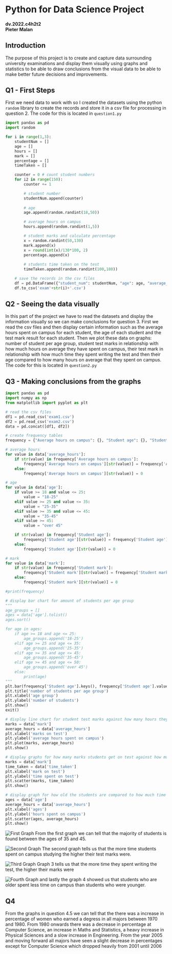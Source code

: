 # Python for Data Science Project
#### dv.2022.c4h2t2 <br/> Pieter Malan

## Introduction

The purpose of this project is to create and capture data surrounding university examinations and display them visually using graphs and statistics to be able to draw conclusions from the visual data to be able to make better future decisions and improvements.

## Q1 - First Steps 

First we need data to work with so I created the datasets using the python `random` library to create the records and store it in a csv file for processing in question 2. The code for this is located in `question1.py`

```python
import pandas as pd
import random

for i in range(1,3):
    studentNum = []
    age = []
    hours = []
    mark = []
    percentage = []
    timeTaken = []

    counter = 0 # count student numbers
    for i2 in range(150):
        counter += 1

        # student number
        studentNum.append(counter)
        
        # age
        age.append(random.randint(18,50))

        # average hours on campus
        hours.append(random.randint(1,5))

        # student marks and calculate percentage
        x = random.randint(50,130)
        mark.append(x)
        x = round(int(x)/130*100, 2)
        percentage.append(x)
        
        # students time taken on the test
        timeTaken.append(random.randint(100,180))

    # save the records in the csv files
    df = pd.DataFrame({"student_num": studentNum, "age": age, "average_hours": hours, "mark": mark, "percentage": percentage, "time_taken": timeTaken})
    df.to_csv('exam'+str(i)+'.csv')
```

## Q2 - Seeing the data visually

In this part of the project we have to read the datasets and display the information visually so we can make conclusions for question 3. First we read the csv files and then display certain information such as the average hours spent on campus for each student, the age of each student and the test mark result for each student. Then we plot these data on graphs: number of student per age group, student test marks in relationship with how much hours on average they have spent on campus, their test mark in relationship with how much time they spent writing the test and then their age compared to how many hours on average that they spent on campus. The code for this is located in `question2.py`

## Q3 - Making conclusions from the graphs

```python
import pandas as pd
import numpy as np
from matplotlib import pyplot as plt

# read the csv files
df1 = pd.read_csv('exam1.csv')
df2 = pd.read_csv('exam2.csv')
data = pd.concat([df1, df2])

# create frequency tables
frequency = {"Average hours on campus": {}, "Student age": {}, "Student mark": {}}

# average hours 
for value in data['average_hours']:
    if str(value) in frequency['Average hours on campus']:
        frequency['Average hours on campus'][str(value)] = frequency['Average hours on campus'][str(value)] + 1
    else:
        frequency['Average hours on campus'][str(value)] = 0

# age
for value in data['age']:
    if value >= 18 and value <= 25:
        value = "18-25"
    elif value >= 25 and value <= 35:
        value = "25-35"
    elif value >= 35 and value <= 45:
        value = "35-45"
    elif value >= 45:
        value = "over 45"

    if str(value) in frequency['Student age']:
        frequency['Student age'][str(value)] = frequency['Student age'][str(value)] + 1
    else:
        frequency['Student age'][str(value)] = 0

# mark
for value in data['mark']:
    if str(value) in frequency['Student mark']:
        frequency['Student mark'][str(value)] = frequency['Student mark'][str(value)] + 1
    else:
        frequency['Student mark'][str(value)] = 0

#print(frequency)

# display bar chart for amount of students per age group
"""
age_groups = []
ages = data['age'].tolist()
ages.sort()

for age in ages:
    if age >= 18 and age <= 25:
        age_groups.append('18-25')
    elif age >= 25 and age <= 35:
        age_groups.append('25-35')
    elif age >= 35 and age <= 45:
        age_groups.append('35-45')
    elif age >= 45 and age <= 50:
        age_groups.append('over 45')
    else:
        print(age)
"""
plt.bar(frequency['Student age'].keys(), frequency['Student age'].values())
plt.title('number of students per age group')
plt.xlabel('age group')
plt.ylabel('number of students')
plt.show()
exit()

# display line chart for student test marks against how many hours they spend on campus average
marks = data['mark']
average_hours = data['average_hours']
plt.xlabel('marks on test')
plt.ylabel('average hours spent on campus')
plt.plot(marks, average_hours)
plt.show()

# display graphs for how many marks students get on test against how much time they spent writing the test
marks = data['mark']
time_taken = data['time_taken']
plt.xlabel('mark on test')
plt.ylabel('time spent on test')
plt.scatter(marks, time_taken)
plt.show()

# display graph for how old the students are compared to how much time they spend on campus
ages = data['age']
average_hours = data['average_hours']
plt.xlabel('ages')
plt.ylabel('hours spent on campus')
plt.scatter(ages, average_hours)
plt.show()
```

![First Graph](graph1.png)
From the first graph we can tell that the majority of students is found between the ages of 35 and 45.

![Second Graph](graph2.png)
The second graph tells us that the more time students spent on campus studying the higher their test marks were. 

![Third Graph](graph3.png)
Graph 3 tells us that the more time they spent writing the test, the higher their marks were

![Fourth Graph](graph4.png)
and lastly the graph 4 showed us that students who are older spent less time on campus than students who were younger.

## Q4

From the graphs in question 4.5 we can tell that the there was a increase in percentage of women who earned a degress in all majors between 1970 and 1980. From 1980 onwards there was a decrease in percentage at Computer Science, an increase in Maths and Statistics, a heavy increase in Physical Sciences and a slow increase in Engineering. From the year 2005 and moving forward all majors have seen a slight decrease in percentages except for Computer Science which dropped heavily from 2001 until 2006